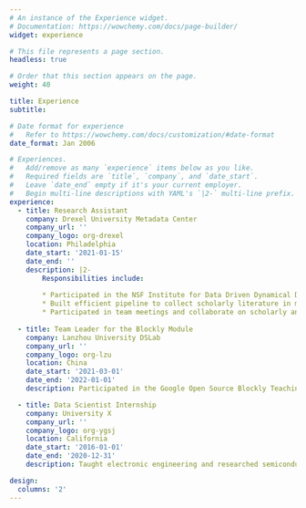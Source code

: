 ```yaml
---
# An instance of the Experience widget.
# Documentation: https://wowchemy.com/docs/page-builder/
widget: experience

# This file represents a page section.
headless: true

# Order that this section appears on the page.
weight: 40

title: Experience
subtitle:

# Date format for experience
#   Refer to https://wowchemy.com/docs/customization/#date-format
date_format: Jan 2006

# Experiences.
#   Add/remove as many `experience` items below as you like.
#   Required fields are `title`, `company`, and `date_start`.
#   Leave `date_end` empty if it's your current employer.
#   Begin multi-line descriptions with YAML's `|2-` multi-line prefix.
experience:
  - title: Research Assistant
    company: Drexel University Metadata Center
    company_url: ''
    company_logo: org-drexel
    location: Philadelphia
    date_start: '2021-01-15'
    date_end: ''
    description: |2-
        Responsibilities include:
        
        * Participated in the NSF Institute for Data Driven Dynamical Design project
        * Built efficient pipeline to collect scholarly literature in material science from various publishers
        * Participated in team meetings and collaborate on scholarly and scientific output
        
  - title: Team Leader for the Blockly Module
    company: Lanzhou University DSLab
    company_url: ''
    company_logo: org-lzu
    location: China
    date_start: '2021-03-01'
    date_end: '2022-01-01'
    description: Participated in the Google Open Source Blockly Teaching Cases Data Systems project.

  - title: Data Scientist Internship
    company: University X
    company_url: ''
    company_logo: org-ygsj
    location: California
    date_start: '2016-01-01'
    date_end: '2020-12-31'
    description: Taught electronic engineering and researched semiconductor physics.

design:
  columns: '2'
---
```

